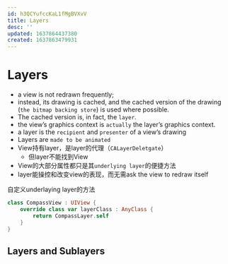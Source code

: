 ```yaml
---
id: h3QCYufccKaL1fMgBVXvV
title: Layers
desc: ''
updated: 1637864437380
created: 1637863479931
---
```


# Layers

* a view is not redrawn frequently; 
* instead, its drawing is cached, and the cached version of the drawing (`the bitmap backing store`) is used where possible. 
* The cached version is, in fact, the `layer`. 
* the view’s graphics context is `actually` the layer’s graphics context.
* a layer is the `recipient` and `presenter` of a view’s drawing
* Layers are `made to be animated`
* View持有layer，是layer的代理（`CALayerDeletgate`）
    * 但layer不能找到View
* View的大部分属性都只是其`underlying layer`的便捷方法
* layer能操控和改变view的表现，而无需ask the view to redraw itself

自定义underlaying layer的方法
```swift
class CompassView : UIView {
    override class var layerClass : AnyClass {
        return CompassLayer.self
    }
}
```

## Layers and Sublayers